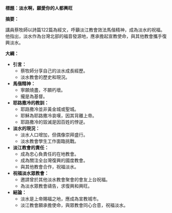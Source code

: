 **標題：淡水啊，願愛你的人都興旺**

**摘要：**

講員蔡牧師以詩篇122篇為經文，呼籲淡江教會效法馬偕精神，成為淡水的祝福。他指出，淡水作為台灣北部的福音發源地，應承擔起宣教使命，與其他教會攜手復興淡水。

**大綱：**

* **引言：**
    * 蔡牧師分享自己的淡水成長經歷。
    * 淡水教會的歷史和現況。
* **馬偕精神：**
    * 寧願燒盡，不願朽壞。
    * 攏是為基督。
* **耶路撒冷的教訓：**
    * 耶路撒冷並非黃金城或聖城。
    * 耶穌為耶路撒冷哀嘆，因其背離上帝。
    * 耶路撒冷的毀滅是因百姓的悖逆。
* **淡水的現況：**
    * 淡水人口增加，但偶像崇拜盛行。
    * 淡水教會學生工作面臨挑戰。
* **淡江教會的責任：**
    * 成為忠心負責任的在地教會。
    * 成為關注全台灣復興的國度教會。
    * 與其他教會合作，祝福淡水。
* **祝福淡水眾教會：**
    * 邀請曾於其他淡水教會聚會的會友上台祝福。
    * 為淡水眾教會禱告，求復興和興旺。
* **結論：**
    * 淡水是上帝賜福之地，應成為宣教城市。
    * 淡江教會願承擔使命，與眾教會同心合意，祝福淡水。